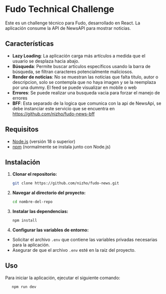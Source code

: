 # Fudo Technical Challenge

Este es un challenge técnico para Fudo, desarrollado en React. La aplicación consume la API de NewsAPI para mostrar noticias.

## Características

- **Lazy Loading**: La aplicación carga más artículos a medida que el usuario se desplaza hacia abajo.
- **Búsqueda**: Permite buscar artículos específicos usando la barra de búsqueda, se filtran caracteres potencialmente maliciosos.
- **Render de noticias**: No se muestran las noticias que falta titulo, autor o descripcion, solo se contempla que no haya imagen y se la reemplaza por una dummy. El feed se puede visualizar en mobile o web
- **Errores**: Se puede realizar una busqueda vacia para forzar el manejo de errores
- **BFF**: Esta separado de la logica que comunica con la api de NewsApi, se debe instanciar este servicio que se encuentra en https://github.com/nizho/fudo-news-bff

## Requisitos

- [Node.js](https://nodejs.org/) (versión 18 o superior)
- [npm](https://www.npmjs.com/get-npm) (normalmente se instala junto con Node.js)

## Instalación

1. **Clonar el repositorio:**

   ```bash
   git clone https://github.com/nizho/fudo-news.git
   ```

2. **Navegar al directorio del proyecto:**

   ```bash
   cd nombre-del-repo
   ```

3. **Instalar las dependencias:**

   ```bash
   npm install
   ```

4. **Configurar las variables de entorno:**

- Solicitar el archivo `.env` que contiene las variables privadas necesarias para la aplicación.
- Asegurar de que el archivo `.env` esté en la raíz del proyecto.

## Uso

Para iniciar la aplicación, ejecutar el siguiente comando:

```bash
   npm run dev
```
